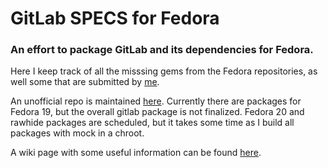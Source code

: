 GitLab SPECS for Fedora
=======================

### An effort to package GitLab and its dependencies for Fedora.

Here I keep track of all the misssing gems from the Fedora repositories, as well
some that are submitted by [me][my_pkgs].

An unofficial repo is maintained [here][repo]. Currently there are packages for Fedora 19,
but the overall gitlab package is not finalized. Fedora 20 and rawhide packages
are scheduled, but it takes some time as I build all packages with mock in a chroot.

A wiki page with some useful information can be found [here][wiki].

[repo]: http://repos.fedorapeople.org/repos/axilleas/gitlab/
[my_pkgs]: https://admin.fedoraproject.org/pkgdb/users/packages/axilleas
[wiki]: https://fedoraproject.org/wiki/User:Axilleas/GitLab
